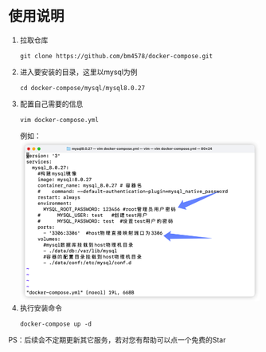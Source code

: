 # 使用说明
1. 拉取仓库
    ```shell
    git clone https://github.com/bm4578/docker-compose.git
    ```
2. 进入要安装的目录，这里以mysql为例
    ```shell
    cd docker-compose/mysql/mysql8.0.27
    ```
3. 配置自己需要的信息
    ```shell
    vim docker-compose.yml
    ```
    例如：
    ![](https://raw.githubusercontent.com/bm4578/images/master/202302271551469.png)
4. 执行安装命令
    ```shell
    docker-compose up -d
    ```
PS：后续会不定期更新其它服务，若对您有帮助可以点一个免费的Star